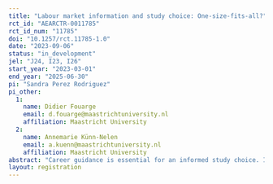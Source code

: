 ```yaml
---
title: "Labour market information and study choice: One-size-fits-all?"
rct_id: "AEARCTR-0011785"
rct_id_num: "11785"
doi: "10.1257/rct.11785-1.0"
date: "2023-09-06"
status: "in_development"
jel: "J24, I23, I26"
start_year: "2023-03-01"
end_year: "2025-06-30"
pi: "Sandra Perez Rodriguez"
pi_other:
  1:
    name: Didier Fouarge
    email: d.fouarge@maastrichtuniversity.nl
    affiliation: Maastricht University
  2:
    name: Annemarie Künn-Nelen
    email: a.kuenn@maastrichtuniversity.nl
    affiliation: Maastricht University
abstract: "Career guidance is essential for an informed study choice. Information on labour demand (e.g., wages) is particularly relevant in order to help youngsters make study choice that fit current and future demand. However, experiments that make such labour market information available to youngsters do not always have the expected effect, suggesting that there is no one-size-fits-all solution. Responsiveness to such information is likely to depend on personal characteristics (e.g., gender and migration background), time and risk preferences and skill level (e.g., numeracy, literacy, graph literacy or economic literacy), as well as on the way the information is presented. In collaboration with one of the largest career guidance platforms in the Netherlands, we conduct a field experiment for 15-year-old students to investigate what format of presenting wage information has the strongest effect on study choice. Our experiment aims at expanding the literature in two ways. First, we analyse what format of labour market information has the strongest effect on study choice. We distinguish between a pictograph (bar chart vs. icon arrays), a (neutral or colourful) ladder or a table in providing wage information for occupations. We hypothesize that the effects depend on gender, socio-economic status, time and risk preferences and migration background. Second, we analyse to what extent the potential heterogeneous effects are driven by differences in numeracy, literacy, graph literacy and economic literacy skills. This enables us to distinguish whether different individuals make intrinsically different choices, or whether different choices are a result of different skill levels. We hypothesize that at least part of the effect of making different choices is the result of different skill levels. We would like to investigate whether differences in skills can fully explain the expected differences in responsiveness towards labour market information. This insight would not only contribute to scientific literature, but would be also highly valuable for policy makers as it provides directions on how to reduce inequality of opportunities by improving the way career guidance is provided."
layout: registration
---
```


